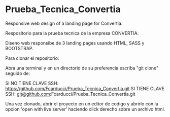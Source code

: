 # Prueba_Tecnica_Convertia
Responsive web design of a landing page for Convertia.

Respositorio para la prueba tecnica de la empresa CONVERTIA.

Diseno web responsibe de 3 landing pages usando HTML, SASS y BOOTSTRAP.

Para clonar el repositorio:

Abra una terminal y en un directorio de su preferencia escriba "git clone" seguido de:

SI NO TIENE CLAVE SSH: https://github.com/Fcarducci/Prueba_Tecnica_Convertia.git
SI TIENE CLAVE SSH: git@github.com:Fcarducci/Prueba_Tecnica_Convertia.git

Una vez clonado, abrir el proyecto en un editor de codigo y abrirlo con la opcion 'open with live server' haciendo click derecho sobre un archivo html.
